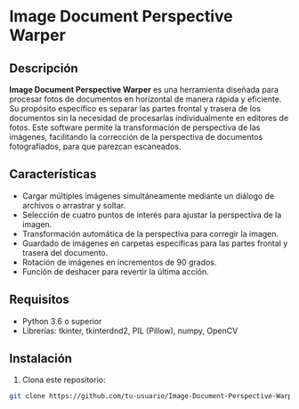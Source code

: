 # Image Document Perspective Warper

## Descripción

**Image Document Perspective Warper** es una herramienta diseñada para procesar fotos de documentos en horizontal de manera rápida y eficiente. Su propósito específico es separar las partes frontal y trasera de los documentos sin la necesidad de procesarlas individualmente en editores de fotos. Este software permite la transformación de perspectiva de las imágenes, facilitando la corrección de la perspectiva de documentos fotografiados, para que parezcan escaneados.

## Características

- Cargar múltiples imágenes simultáneamente mediante un diálogo de archivos o arrastrar y soltar.
- Selección de cuatro puntos de interés para ajustar la perspectiva de la imagen.
- Transformación automática de la perspectiva para corregir la imagen.
- Guardado de imágenes en carpetas específicas para las partes frontal y trasera del documento.
- Rotación de imágenes en incrementos de 90 grados.
- Función de deshacer para revertir la última acción.

## Requisitos

- Python 3.6 o superior
- Librerías: tkinter, tkinterdnd2, PIL (Pillow), numpy, OpenCV

## Instalación

1. Clona este repositorio:

```bash
git clone https://github.com/tu-usuario/Image-Document-Perspective-Warper.git
